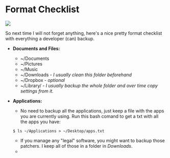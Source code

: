 # Format Checklist

![](http://www.cinemablend.com/images/news/68902/_1419907845.gif)

So next time I will not forget anything, here's a nice pretty format checklist with everything a developer (can) backup.
* **Documents and Files:**
    *  ~/Documents
    *  ~/Pictures
    *  ~/Music
    *  ~/Downloads - *I usually clean this folder beforehand*
    *  ~/Dropbox - *optional*
    *  ~/Library/ - *I usually backup the whole folder and over time copy settings from it.*
*  **Applications:**
    *  No need to backup all the applications, just keep a file with the apps you are currently using. Run this bash comand to get a txt with all the apps you have:
    ```shell
    $ ls ~/Applications > ~/Desktop/apps.txt
    ```

    *  If you manage any "legal" software, you might want to backup those patchers. I keep all of those in a folder in *Downloads*.
    *  

